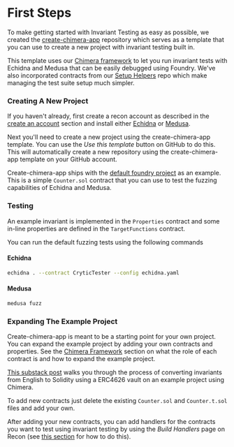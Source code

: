 # First Steps

To make getting started with Invariant Testing as easy as possible, we created the [create-chimera-app](https://github.com/Recon-Fuzz/create-chimera-app/tree/main) repository which serves as a template that you can use to create a new project with invariant testing built in. 

This template uses our [Chimera framework](./chimera_framework.md) to let you run invariant tests with Echidna and Medusa that can be easily debugged using Foundry. We've also incorporated contracts from our [Setup Helpers](./setup_helpers.md) repo which make managing the test suite setup much simpler.

### Creating A New Project
If you haven't already, first create a recon account as described in the [create an account](./introduction.md#creating-an-account) section and install either [Echidna](https://github.com/crytic/echidna) or [Medusa](https://github.com/crytic/medusa). 

Next you'll need to create a new project using the create-chimera-app template. You can use the _Use this template_ button on GitHub to do this. This will automatically create a new repository using the create-chimera-app template on your GitHub account. 

Create-chimera-app ships with the [default foundry project](https://book.getfoundry.sh/projects/creating-a-new-project) as an example. This is a simple `Counter.sol` contract that you can use to test the fuzzing capabilities of Echidna and Medusa. 


### Testing 
An example invariant is implemented in the `Properties` contract and some in-line properties are defined in the `TargetFunctions` contract. 

You can run the default fuzzing tests using the following commands

#### Echidna
```bash
echidna . --contract CryticTester --config echidna.yaml
```

#### Medusa
```bash
medusa fuzz
```

<!-- To run your tests on Recon, follow the instructions in the [Running Jobs](./running_jobs.md) section.  -->

### Expanding The Example Project
Create-chimera-app is meant to be a starting point for your own project. You can expand the example project by adding your own contracts and properties. See the [Chimera Framework](./chimera_framework.md) section on what the role of each contract is and how to expand the example project. 

[This substack post](https://getrecon.substack.com/p/implementing-your-first-few-invariants?r=34r2zr) walks you through the process of converting invariants from English to Solidity using a ERC4626 vault on an example project using Chimera.

To add new contracts just delete the existing `Counter.sol` and `Counter.t.sol` files and add your own. 

After adding your new contracts, you can add handlers for the contracts you want to test using invariant testing by using the _Build Handlers_ page on Recon (see [this section](./building_handlers.md) for how to do this). 



